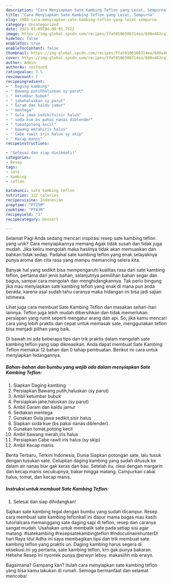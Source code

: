 ```yaml
---
description: "Cara Menyiapkan Sate Kambing Teflon yang Lezat, Sempurna"
title: "Cara Menyiapkan Sate Kambing Teflon yang Lezat, Sempurna"
slug: 1986-cara-menyiapkan-sate-kambing-teflon-yang-lezat-sempurna
category: Uncategorized
date: 2023-03-09T04:00:01.752Z
image: https://img-global.cpcdn.com/recipes/ffa59106508314ea/680x482cq70/sate-kambing-teflon-foto-resep-utama.jpg
hideToc: false
enableToc: true
enableTocContent: false
thumbnail: https://img-global.cpcdn.com/recipes/ffa59106508314ea/680x482cq70/sate-kambing-teflon-foto-resep-utama.jpg
cover: https://img-global.cpcdn.com/recipes/ffa59106508314ea/680x482cq70/sate-kambing-teflon-foto-resep-utama.jpg
author: Admin
authorAv: notfound
ratingvalue: 3.5
reviewcount: 7
recipeingredient:
- " Daging kambing"
- " Bawang putihhaluskan sy parut"
- " ketumbar bubuk"
- " jahehaluskan sy parut"
- " Garam dan kaldu jamur"
- " mentega"
- " Gula jawa sedikitsisir halus"
- " soda kue bs pakai nanas diblender"
- " tomatpotong kecil"
- " bawang merahiris halus"
- " Cabe rawit iris halus sy skip"
- " Kecap manis"
recipeinstructions:

- "Selesai dan siap dinikmati!"
categories:
- Resep
tags:
- sate
- kambing
- teflon

katakunci: sate kambing teflon 
nutrition: 122 calories
recipecuisine: Indonesian
preptime: "PT15M"
cooktime: "PT43M"
recipeyield: "3"
recipecategory: Dessert

---
```



Selamat Pagi Anda sedang mencari inspirasi resep sate kambing teflon yang unik? Cara menyiapkannya memang Agak tidak susah dan tidak juga mudah. Jika keliru mengolah maka hasilnya tidak akan memuaskan dan bahkan tidak sedap. Padahal sate kambing teflon yang enak selayaknya punya aroma dan cita rasa yang mampu memancing selera kita.


Banyak hal yang sedikit bisa mempengaruhi kualitas rasa dari sate kambing teflon, pertama dari jenis bahan, selanjutnya pemilihan bahan segar dan bagus, sampai cara mengolah dan menghidangkannya. Tak perlu bingung jika mau menyiapkan sate kambing teflon yang enak di mana pun anda berada, karena asal sudah tahu caranya maka hidangan ini bisa jadi sajian istimewa.

Lihat juga cara membuat Sate Kambing Teflon dan masakan sehari-hari lainnya. Teflon juga lebih mudah dibersihkan dan tidak memerlukan persiapan yang rumit seperti mengatur arang dan api. So, jika kamu mencari cara yang lebih praktis dan cepat untuk memasak sate, menggunakan teflon bisa menjadi pilihan yang baik.


Di bawah ini ada beberapa tips dan trik praktis dalam mengolah sate kambing teflon yang siap dikreasikan. Anda dapat membuat Sate Kambing Teflon memakai 12 bahan dan 0 tahap pembuatan. Berikut ini cara untuk menyiapkan hidangannya.

<!--inarticleads1-->

##### Bahan-bahan dan bumbu yang wajib ada dalam menyiapkan Sate Kambing Teflon:

1. Siapkan  Daging kambing
1. Persiapkan  Bawang putih,haluskan (sy parut)
1. Ambil  ketumbar bubuk
1. Persiapkan  jahe,haluskan (sy parut)
1. Ambil  Garam dan kaldu jamur
1. Sediakan  mentega
1. Gunakan  Gula jawa sedikit,sisir halus
1. Siapkan  soda kue (bs pakai nanas diblender)
1. Gunakan  tomat,potong kecil
1. Ambil  bawang merah,iris halus
1. Persiapkan  Cabe rawit iris halus (sy skip)
1. Ambil  Kecap manis


Berita Terbaru, Terkini Indonesia, Dunia Siapkan potongan sate, lalu tusuk dengan tusukan sate. Celupkan daging kambing yang sudah ditusuk ke dalam air nanas biar gak keras dan bau. Setelah itu, olesi dengan margarin dan kecap manis secukupnya, bakar hingga matang. Campurkan cabai halus, tomat, dan kecap manis. 

<!--inarticleads2-->

##### Instruksi untuk membuat Sate Kambing Teflon:


1. Selesai dan siap dihidangkan!

Sajikan sate kambing tegal dengan bumbu yang sudah dicampur. Resep cara membuat sate kambing teflonkali ini dapur mama bagas mau kasih tutorialcara memanggang sate daging sapi di teflon, resep dan caranya sangat mudah. Usahakan untuk membalik sate pada setiap sisi agar matang. #satekambing #resepsatekambingteflon #indoculinairehunterDi hari Raya Idul Adha ini saya membagikan tips dan trik membuat sate kambing teflon yang praktis un. Daging kambing harus segera di eksekusi.ini yg pertama, sate kambing teflon, krn gak punya bakaran. Hehehe Resep ini nyontek punya @erwyn leboy. makasiihh mb erwyn. 

Bagaimana? Gampang kan? Itulah cara menyiapkan sate kambing teflon yang bisa kamu lakukan di rumah. Semoga bermanfaat dan selamat mencoba!
